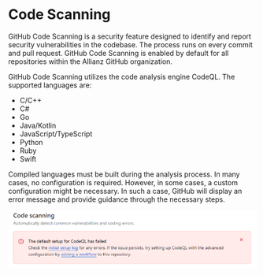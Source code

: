 # Code Scanning

GitHub Code Scanning is a security feature designed to identify and report security vulnerabilities in the codebase. The process runs on every commit and pull request. GitHub Code Scanning is enabled by default for all repositories within the Allianz GitHub organization.

GitHub Code Scanning utilizes the code analysis engine CodeQL. The supported languages are:

* C/C++
* C#
* Go
* Java/Kotlin
* JavaScript/TypeScript
* Python
* Ruby
* Swift

Compiled languages must be built during the analysis process. In many cases, no configuration is required. However, in some cases, a custom configuration might be necessary. In such a case, GitHub will display an error message and provide guidance through the necessary steps.

![Scanning error](failure.PNG) 
